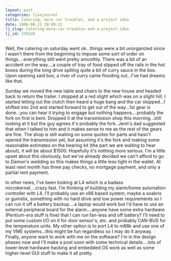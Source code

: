 ```yaml
---
layout: post
categories: livejournal
title: Catering, more car troubles, and a project idea
date: 2006-08-21 20:09:21
lj_slug: Catering-more-car-troubles-and-a-project-idea
lj_id: 239226
---
```

Well, the catering on saturday went ok...things were a bit unorganized since I wasn't there from the beginning to impose some sort of order on things....everything still went pretty smoothly. There was a bit of an accident on the way....a couple of tray of food slipped off the rails in the hot boxes during the long drive spilling quite a bit of curry sauce in the box. Upon opening said box, a river of curry came flooding out...I've had dreams like that.  



Sunday we moved the new table and chairs to the new house and headed back to return the trailer. I stopped at a red slight which was on a slight hill. I started letting out the clutch then heard a huge bang and the car stopped...I shifted into 2nd and started forward to get out of the way...1st gear is done...you can hear it trying to engage but nothing happens....probably the fork on first is bent. Dropped it at the transmission shop this morning...still looking at it but the guy agrees it's probably the fork. Jenn's dad suggested that when I talked to him and it makes sense to me as the rest of the gears are fine. The shop is still waiting on some quotes for parts and hasn't opened the transmission yet, but assuming it's the fork and making some reasonable estimates on the bearing kit (the part we are waiting to hear about), it will be about $1500. Hopefully it's nothing more serious. I'm a little upset about this obviously, but we've already decided we can't afford to go to Damon's wedding so this makes things a little less tight in the wallet. At least next month has three pay checks, no mortgage payment, and only a partial rent payment.  



In other news, I've been looking at L4 which is a badass microkernel....crazy fast. I'm thinking of building my alarm/home automation controller with L4. I'll probably use an x86 based system; maybe a soakris or gumstix, something with no hard drive and low power requirements so I can run it off a battery backup....a laptop would work but I'd have to use an external peripheral board for the alarm....anyone have some extra hardware (Pentium-era stuff is fine) that I can run fan-less and off battery? I'll need to put some custom I/O on it for door sensor's, etc. and probably CAN-BUS for the temperature units. My other option is to port L4 to m88k and use one of my VME systems...this might be fun regardless so I may do it anyway. Finally, anyone want to work with me on the software? I'm in the design phases now and I'll make a post soon with some technical details....lots of lower-level hardware hacking and embedded OS work as well as some higher-level GUI stuff to make it all pretty.
